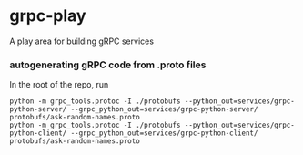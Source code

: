# grpc-play
A play area for building gRPC services

### autogenerating gRPC code from .proto files

In the root of the repo, run
```
python -m grpc_tools.protoc -I ./protobufs --python_out=services/grpc-python-server/ --grpc_python_out=services/grpc-python-server/ protobufs/ask-random-names.proto
python -m grpc_tools.protoc -I ./protobufs --python_out=services/grpc-python-client/ --grpc_python_out=services/grpc-python-client/ protobufs/ask-random-names.proto
```
